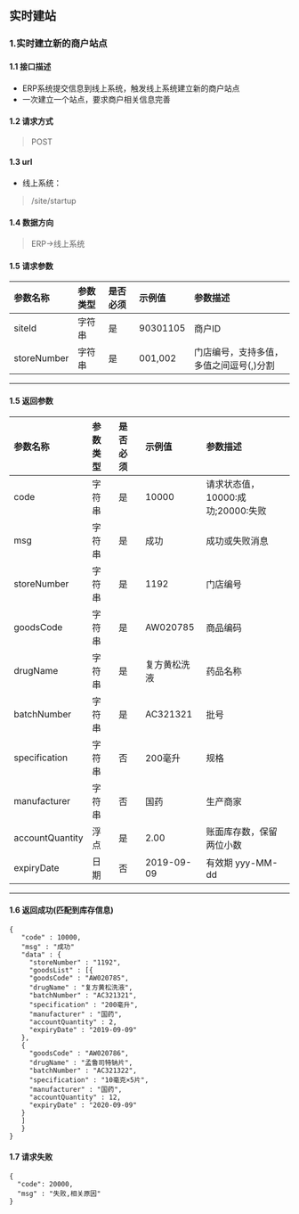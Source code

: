 ## 实时建站
### 1.实时建立新的商户站点
#### 1.1 接口描述
* ERP系统提交信息到线上系统，触发线上系统建立新的商户站点
* 一次建立一个站点，要求商户相关信息完善
#### 1.2 请求方式
> POST
#### 1.3 url
* 线上系统：
> /site/startup
#### 1.4 数据方向
> ERP->线上系统
#### 1.5 请求参数
| 参数名称 | 参数类型 | 是否必须 | 示例值 | 参数描述  |
| :---         |     :---      |     :--- | :--- | :--- |
| siteId   | 字符串     | 是    | 90301105    | 商户ID |
| storeNumber   | 字符串     | 是    | 001,002    | 门店编号，支持多值，多值之间逗号(,)分割 |
--------------------- 
#### 1.5 返回参数
| 参数名称 | 参数类型 | 是否必须 | 示例值 | 参数描述  |
| :---         |     :---      |     :--- | :--- | :--- |
| code   | 字符串     | 是    | 10000    | 请求状态值，10000:成功;20000:失败 |
| msg   | 字符串    | 是    | 成功    | 成功或失败消息 |
| storeNumber   | 字符串    | 是    | 1192    | 门店编号 |
| goodsCode   | 字符串    | 是    | AW020785    | 商品编码 |
| drugName   | 字符串    | 是    | 复方黄松洗液    | 药品名称 |
| batchNumber   | 字符串    | 是    | AC321321    | 批号 |
| specification   | 字符串    | 否    | 200毫升    | 规格 |
| manufacturer   | 字符串    | 否    | 国药    | 生产商家 |
| accountQuantity   | 浮点    | 是    | 2.00   | 账面库存数，保留两位小数 |
| expiryDate   | 日期    | 否    | 2019-09-09   | 有效期 yyy-MM-dd |
--------------------- 
#### 1.6 返回成功(匹配到库存信息)
 ``` 
{
    "code" : 10000,
    "msg" : "成功"
    "data" : {
      "storeNumber" : "1192",
      "goodsList" : [{
      "goodsCode" : "AW020785",
      "drugName" : "复方黄松洗液",
      "batchNumber" : "AC321321",
      "specification" : "200毫升",
      "manufacturer" : "国药",
      "accountQuantity" : 2,
      "expiryDate" : "2019-09-09"
    },
    {
      "goodsCode" : "AW020786",
      "drugName" : "孟鲁司特钠片",
      "batchNumber" : "AC321322",
      "specification" : "10毫克×5片",
      "manufacturer" : "国药",
      "accountQuantity" : 12,
      "expiryDate" : "2020-09-09"
    }
    ]
    }
}
```
#### 1.7 请求失败
```
{
  "code": 20000,
  "msg" : "失败,相关原因"
}
```

